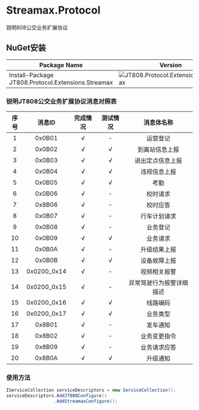 # Streamax.Protocol
锐明808公交业务扩展协议
## NuGet安装

| Package Name          | Version                                            | Downloads                                           |
| --------------------- | -------------------------------------------------- | --------------------------------------------------- |
| Install-Package JT808.Protocol.Extensions.Streamax | ![JT808.Protocol.Extensions.Streamax](https://img.shields.io/nuget/v/JT808.Protocol.Extensions.Streamax.svg) | ![JT808.Protocol.Extensions.Streamax](https://img.shields.io/nuget/dt/JT808.Protocol.Extensions.Streamax.svg) |

### 锐明JT808公交业务扩展协议消息对照表

| 序号  | 消息ID | 完成情况 | 测试情况 | 消息体名称 |
| :---: | :---: | :---: | :---: | :---: |
| 1 | 0x0B01 | √ | - | 运营登记 |
| 2 | 0x0B02 | √ | √ | 到离站信息上报 |
| 3 | 0x0B03 | √ | √ | 进出定点信息上报 |
| 4 | 0x0B04 | √ | √ | 违规信息上报 |
| 5 | 0x0B05 | √ | √ | 考勤 |
| 6 | 0x0B06 | √ | - | 校时请求 |
| 7 | 0x8B06 | √ | - | 校时应答 |
| 8 | 0x0B07 | √ | - | 行车计划请求 |
| 9 | 0x0B08 | √ | - | 业务登记 |
| 10 | 0x0B09 | √ | √ | 业务请求 |
| 11 | 0x0B0A | √ | - | 升级结果上报 |
| 12 | 0x0B0B | √ | √ | 设备故障上报 |
| 13 | 0x0200_0x14 | √ | - | 视频相关报警 |
| 14 | 0x0200_0x15 | √ | - | 异常驾驶行为报警详细描述 |
| 15 | 0x0200_0x16 | √ | √ | 线路编码 |
| 16 | 0x0200_0x17 | √ | √ | 业务类型 |
| 17 | 0x8B01 | √ | - | 发车通知 |
| 18 | 0x8B02 | √ | - | 业务变更指令 |
| 19 | 0x8B09 | √ | - | 业务请求应答 |
| 20 | 0x8B0A | √ | √ | 升级通知 |

### 使用方法

```csharp
IServiceCollection serviceDescriptors = new ServiceCollection();
serviceDescriptors.AddJT808Configure()
                  .AddStreamaxConfigure();
```

